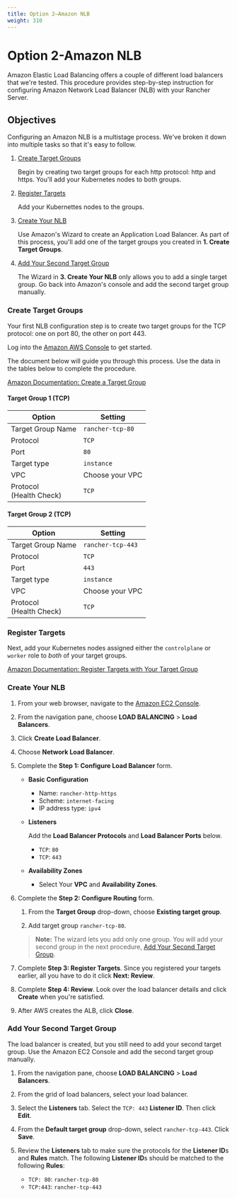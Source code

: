 ```yaml
---
title: Option 2—Amazon NLB
weight: 310
---
```

# Option 2-Amazon NLB

Amazon Elastic Load Balancing offers a couple of different load balancers that we're tested. This procedure provides step-by-step instruction for configuring Amazon Network Load Balancer (NLB) with your Rancher Server.

## Objectives

Configuring an Amazon NLB is a multistage process. We've broken it down into multiple tasks so that it's easy to follow.

1. [Create Target Groups](#create-target-groups)

	Begin by creating two target groups for each http protocol: http and https. You'll add your Kubernetes nodes to both groups.

2. [Register Targets](#register-targets)

	Add your Kubernettes nodes to the groups.

3. [Create Your NLB](#create-your-NLB)

	Use Amazon's Wizard to create an Application Load Balancer. As part of this process, you'll add one of the target groups you created in **1. Create Target Groups**.

4. [Add Your Second Target Group](#placeholder)

	The Wizard in **3. Create Your NLB** only allows you to add a single target group. Go back into Amazon's console and add the second target group manually.


### Create Target Groups

Your first NLB configuration step is to create two target groups for the TCP protocol: one on port 80, the other on port 443.

Log into the [Amazon AWS Console](https://console.aws.amazon.com/ec2/) to get started.

The document below will guide you through this process. Use the data in the tables below to complete the procedure.

[Amazon Documentation: Create a Target Group](https://docs.aws.amazon.com/elasticloadbalancing/latest/application/create-target-group.html)

#### Target Group 1 (TCP)

Option                      | Setting
----------------------------|------------------------------------
Target Group Name           | `rancher-tcp-80`
Protocol                    | `TCP`
Port                        | `80`
Target type                 | `instance`
VPC                         | Choose your VPC
Protocol<br/>(Health Check) | `TCP`


#### Target Group 2 (TCP)

Option                      | Setting
----------------------------|------------------------------------
Target Group Name           | `rancher-tcp-443`
Protocol                    | `TCP`
Port                        | `443`
Target type                 | `instance`
VPC                         | Choose your VPC
Protocol<br/>(Health Check) | `TCP`

### Register Targets

Next, add your Kubernetes nodes assigned either the `controlplane` or `worker` role to _both_ of your target groups.

[Amazon Documentation: Register Targets with Your Target Group](https://docs.aws.amazon.com/elasticloadbalancing/latest/application/target-group-register-targets.html)

### Create Your NLB

1. From your web browser, navigate to the [Amazon EC2 Console](https://console.aws.amazon.com/ec2/).

2. From the navigation pane, choose **LOAD BALANCING** > **Load Balancers**.

3. Click **Create Load Balancer**.

4. Choose **Network Load Balancer**.

5. Complete the **Step 1: Configure Load Balancer** form.
	- **Basic Configuration**

	   - Name: `rancher-http-https`
	   - Scheme: `internet-facing`
	   - IP address type: `ipv4`
	- **Listeners**

		Add the **Load Balancer Protocols** and **Load Balancer Ports** below.
		- `TCP`: `80`
		- `TCP`: `443`

	- **Availability Zones**

	   - Select Your **VPC** and **Availability Zones**.

6. Complete the **Step 2: Configure Routing** form.

	1. From the **Target Group** drop-down, choose **Existing target group**.

	2. Add target group `rancher-tcp-80`.

	>**Note:** The wizard lets you add only one group. You will add your second group in the  next procedure, [Add Your Second Target Group](#add-your-second-target-group).

7. Complete **Step 3: Register Targets**. Since you registered your targets earlier, all you have to do it click **Next: Review**.

8. Complete **Step 4: Review**. Look over the load balancer details and click **Create** when you're satisfied.

9. After AWS creates the ALB, click **Close**.

### Add Your Second Target Group

The load balancer is created, but you still need to add your second target group. Use the Amazon EC2 Console and add the second target group manually.

1. From the navigation pane, choose **LOAD BALANCING** > **Load Balancers**.

2. From the grid of load balancers, select your load balancer.

3. Select the **Listeners** tab. Select the `TCP: 443` **Listener ID**. Then click **Edit**.

4. From the **Default target group** drop-down, select `rancher-tcp-443`. Click **Save**.

5. Review the **Listeners** tab to make sure the protocols for the **Listener ID**s and **Rules** match. The following **Listener ID**s should be matched to the following **Rules**:

    - `TCP: 80`: `rancher-tcp-80`
    - `TCP:443`: `rancher-tcp-443`
